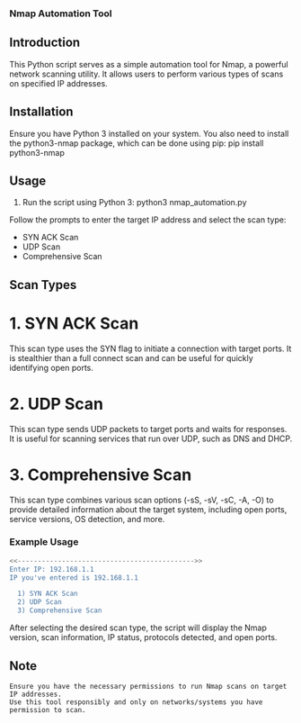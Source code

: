 ### Nmap Automation Tool

## Introduction

This Python script serves as a simple automation tool for Nmap, a powerful network scanning utility. It allows users to perform various types of scans on specified IP addresses.

## Installation

Ensure you have Python 3 installed on your system. You also need to install the python3-nmap package, which can be done using pip:
  pip install python3-nmap

## Usage

1. Run the script using Python 3:
   python3 nmap_automation.py

Follow the prompts to enter the target IP address and select the scan type:
- SYN ACK Scan
- UDP Scan
- Comprehensive Scan

## Scan Types
# 1. SYN ACK Scan
This scan type uses the SYN flag to initiate a connection with target ports. It is stealthier than a full connect scan and can be useful for quickly identifying open ports.

# 2. UDP Scan
This scan type sends UDP packets to target ports and waits for responses. It is useful for scanning services that run over UDP, such as DNS and DHCP.

# 3. Comprehensive Scan
This scan type combines various scan options (-sS, -sV, -sC, -A, -O) to provide detailed information about the target system, including open ports, service versions, OS detection, and more.

### Example Usage
```bash Welcome, It's a simple nmap automation tool....
<<-------------------------------------------->>
Enter IP: 192.168.1.1
IP you've entered is 192.168.1.1

  1) SYN ACK Scan
  2) UDP Scan
  3) Comprehensive Scan
```
After selecting the desired scan type, the script will display the Nmap version, scan information, IP status, protocols detected, and open ports.

## Note
    Ensure you have the necessary permissions to run Nmap scans on target IP addresses.
    Use this tool responsibly and only on networks/systems you have permission to scan.
